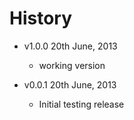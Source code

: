 # History

- v1.0.0 20th June, 2013
	- working version
   
- v0.0.1 20th June, 2013
	- Initial testing release
